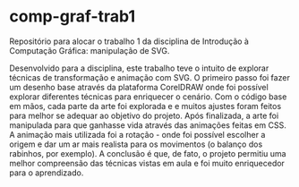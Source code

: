# comp-graf-trab1
Repositório para alocar o trabalho 1 da disciplina de Introdução à Computação Gráfica: manipulação de SVG.

Desenvolvido para a disciplina, este trabalho teve o intuito de explorar técnicas de transformação
e animação com SVG. O primeiro passo foi fazer um desenho base através da plataforma CorelDRAW onde foi possível
explorar diferentes técnicas para enriquecer o cenário. Com o código base em mãos, cada parte da arte foi explorada e
e muitos ajustes foram feitos para melhor se adequar ao objetivo do projeto. Após finalizada, a arte foi manipulada
para que ganhasse vida através das animações feitas em CSS. A animação mais utilizada foi a rotação - onde foi possível
escolher a origem e dar um ar mais realista para os movimentos (o balanço dos rabinhos, por exemplo).
A conclusão é que, de fato, o projeto permitiu uma melhor compreensão das técnicas vistas em aula e
foi muito enriquecedor para o aprendizado.
